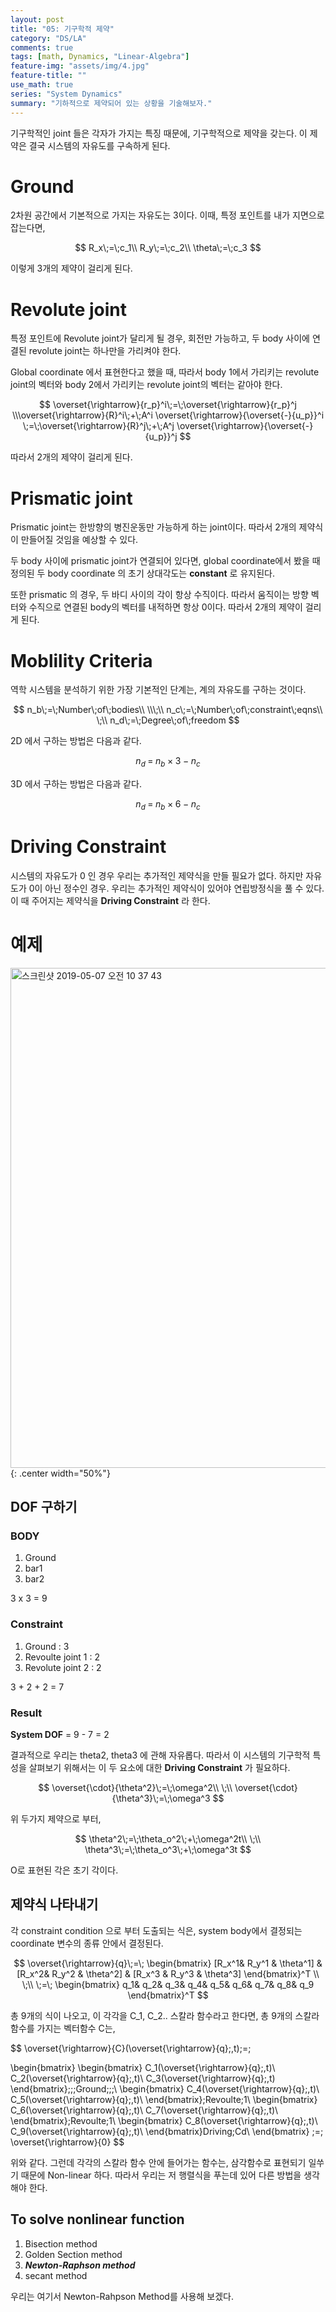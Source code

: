 ```yaml
---
layout: post
title: "05: 기구학적 제약"
category: "DS/LA"
comments: true
tags: [math, Dynamics, "Linear-Algebra"]
feature-img: "assets/img/4.jpg"
feature-title: ""
use_math: true
series: "System Dynamics"
summary: "기하적으로 제약되어 있는 상황을 기술해보자."
---
```


기구학적인 joint 들은 각자가 가지는 특징 때문에, 기구학적으로 제약을 갖는다. 이 제약은 결국 시스템의 자유도를 구속하게 된다.

# Ground

2차원 공간에서 기본적으로 가지는 자유도는 3이다. 이때, 특정 포인트를 내가 지면으로 잡는다면,

$$
R_x\;=\;c_1\\
R_y\;=\;c_2\\
\theta\;=\;c_3
$$

이렇게 3개의 제약이 걸리게 된다.

# Revolute joint

특정 포인트에 Revolute joint가 달리게 될 경우, 회전만 가능하고, 두 body 사이에 연결된 revolute joint는 하나만을 가리켜야 한다.

Global coordinate 에서 표현한다고 했을 때, 따라서 body 1에서 가리키는 revolute joint의 벡터와 body 2에서 가리키는 revolute joint의 벡터는 같아야 한다.

$$
\overset{\rightarrow}{r_p}^i\;=\;\overset{\rightarrow}{r_p}^j
\\\overset{\rightarrow}{R}^i\;+\;A^i \overset{\rightarrow}{\overset{-}{u_p}}^i
\;=\;\overset{\rightarrow}{R}^j\;+\;A^j \overset{\rightarrow}{\overset{-}{u_p}}^j
$$

따라서 2개의 제약이 걸리게 된다.

# Prismatic joint

Prismatic joint는 한방향의 병진운동만 가능하게 하는 joint이다. 따라서 2개의 제약식이 만들어질 것임을 예상할 수 있다.

두 body 사이에 prismatic joint가 연결되어 있다면, global coordinate에서 봤을 때 정의된 두 body coordinate 의 초기 상대각도는 **constant** 로 유지된다.

또한 prismatic 의 경우, 두 바디 사이의 각이 항상 수직이다. 따라서 움직이는 방향 벡터와 수직으로 연결된 body의 벡터를 내적하면 항상 0이다. 따라서 2개의 제약이 걸리게 된다.

# Moblility Criteria

역학 시스템을 분석하기 위한 가장 기본적인 단계는, 계의 자유도를 구하는 것이다.

$$
n_b\;=\;Number\;of\;bodies\\
\\\;\\
n_c\;=\;Number\;of\;constraint\;eqns\\
\;\\
n_d\;=\;Degree\;of\;freedom
$$

2D 에서 구하는 방법은 다음과 같다.

$$
n_d\;=\;n_b\times 3\;-\;n_c
$$

3D 에서 구하는 방법은 다음과 같다.

$$
n_d\;=\;n_b\times 6\;-\;n_c
$$

# Driving Constraint

시스템의 자유도가 0 인 경우 우리는 추가적인 제약식을 만들 필요가 없다. 하지만 자유도가 0이 아닌 정수인 경우. 우리는 추가적인 제약식이 있어야 연립방정식을 풀 수 있다. 이 때 주어지는 제약식을 **Driving Constraint** 라 한다.

# 예제

<img width="800" alt="스크린샷 2019-05-07 오전 10 37 43" src="https://user-images.githubusercontent.com/37871541/57265771-27764f80-70b4-11e9-9284-bd2b03fbf36c.png">{: .center width="50%"}

## DOF 구하기

### BODY

1. Ground
2. bar1
3. bar2

3 x 3 = 9

### Constraint

1. Ground : 3
2. Revoulte joint 1 : 2
3. Revolute joint 2 : 2

3 + 2 + 2 = 7

### Result

**System DOF** = 9 - 7 = 2

결과적으로 우리는 theta2, theta3 에 관해 자유롭다. 따라서 이 시스템의 기구학적 특성을 살펴보기 위해서는 이 두 요소에 대한 **Driving Constraint** 가 필요하다.

$$
\overset{\cdot}{\theta^2}\;=\;\omega^2\\
\;\\
\overset{\cdot}{\theta^3}\;=\;\omega^3
$$

위 두가지 제약으로 부터,

$$
\theta^2\;=\;\theta_o^2\;+\;\omega^2t\\
\;\\
\theta^3\;=\;\theta_o^3\;+\;\omega^3t
$$

O로 표현된 각은 초기 각이다.

## 제약식 나타내기

각 constraint condition 으로 부터 도출되는 식은, system body에서 결정되는 coordinate 변수의 종류 안에서 결정된다.

$$
\overset{\rightarrow}{q}\;=\;
\begin{bmatrix}
[R_x^1& R_y^1 & \theta^1] & [R_x^2& R_y^2 & \theta^2] & [R_x^3 & R_y^3 & \theta^3]
\end{bmatrix}^T
\\
\;\\
\;=\;
\begin{bmatrix}
q_1& q_2& q_3& q_4& q_5& q_6& q_7& q_8& q_9
\end{bmatrix}^T
$$

총 9개의 식이 나오고, 이 각각을 C_1, C_2.. 스칼라 함수라고 한다면, 총 9개의 스칼라 함수를 가지는 벡터함수 C는,

$$
\overset{\rightarrow}{C}(\overset{\rightarrow}{q}\;,t)\;=\;


\begin{bmatrix}
\begin{bmatrix}
C_1(\overset{\rightarrow}{q}\;,t)\\
C_2(\overset{\rightarrow}{q}\;,t)\\
C_3(\overset{\rightarrow}{q}\;,t)
\end{bmatrix}\;\;\;Ground\;\;\;\\
\begin{bmatrix}
C_4(\overset{\rightarrow}{q}\;,t)\\
C_5(\overset{\rightarrow}{q}\;,t)\\
\end{bmatrix}\;Revoulte\;1\\
\begin{bmatrix}
C_6(\overset{\rightarrow}{q}\;,t)\\
C_7(\overset{\rightarrow}{q}\;,t)\\
\end{bmatrix}\;Revoulte\;1\\
\begin{bmatrix}
C_8(\overset{\rightarrow}{q}\;,t)\\
C_9(\overset{\rightarrow}{q}\;,t)\\
\end{bmatrix}Driving\;Cd\\
\end{bmatrix}
\;=\;
\overset{\rightarrow}{0}
$$

위와 같다. 그런데 각각의 스칼라 함수 안에 들어가는 함수는, 삼각함수로 표현되기 일쑤기 때문에 Non-linear 하다. 따라서 우리는 저 행렬식을 푸는데 있어 다른 방법을 생각해야 한다.

## To solve nonlinear function

1. Bisection method
2. Golden Section method
3. **_Newton-Raphson method_**
4. secant method

우리는 여기서 Newton-Rahpson Method를 사용해 보겠다.
